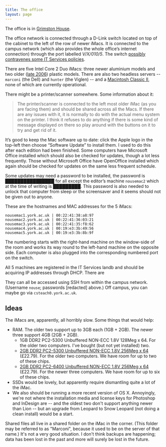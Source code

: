 ```yaml
---
title: The office
layout: page
---
```


The office is in [Grimston House](http://www.openstreetmap.org/way/60004913).

The office network is connected through a D-Link switch located on top of the cabinet to the left of the row of newer iMacs.
It is connected to the campus network (which also provides the whole office’s internet connection) through the port labelled _V/X/010/5_.
The switch [possibly contravenes some IT Services policies](http://www.york.ac.uk/it-services/connect/guidelines/).

There are five Intel Core 2 Duo iMacs: three newer aluminium models and two older ([late 2006](http://support.apple.com/kb/Sp28)) plastic models.
There are also two headless servers -- `marconi` (the Dell) and `hunter` (the Viglen) -- and a [Macintosh Classic II](http://support.apple.com/kb/sp204), none of which are currently operational.

There might be a printer/scanner somewhere. Some information about it:

> The printer/scanner is connected to the left most older iMac (as you are facing them) and should be shared across all the Macs. If there are any issues with it, it is normally to do with the actual menu system on the printer. I think it refuses to do anything if there is some kind of message displayed on there so play around with the buttons on it to try and get rid of it.

It’s good to keep the Mac software up to date: click the Apple logo in the top-left then choose “Software Update” to install them. I used to do this after each edition had been finished.
Some computers have Microsoft Office installed which should also be checked for updates, though a lot less frequently.
Those without Microsoft Office have OpenOffice installed which again should be checked for updates on the same less frequent schedule.

Some updates may need a password to be installed, the password is ████████████████ for all except the editor’s machine `nousemac2` which at the time of writing is █████████.
This password is also needed to unlock that computer from sleep or the screensaver and it seems should not be given out to anyone.

These are the hostnames and MAC addresses for the 5 iMacs:

    nousemac1.york.ac.uk | 00:22:41:38:a8:97 
    nousemac2.york.ac.uk | 00:22:41:36:03:21 
    nousemac3.york.ac.uk | 00:22:41:35:f8:62 
    nousemac4.york.ac.uk | 00:19:e3:3b:49:56 
    nousemac5.york.ac.uk | 00:19:e3:3b:8b:9f

The numbering starts with the right-hand machine on the window-side of the room and works its way round to the left-hand machine on the opposite side. Each computer is also plugged into the corresponding numbered port on the switch.

All 5 machines are registered in the IT Services landb and should be acquiring IP addresses through DHCP. There are 

They can all be accessed using SSH from within the campus network. (Username `nouse`; passwords [redacted] above.) Off campus, you can maybe go via `csteach0.york.ac.uk`.

## Ideas

The iMacs are, apparently, all horribly slow. Some things that would help:

* RAM. The older two support up to 3GB each (1GB + 2GB). The newer three support 4GB (2GB + 2GB).
  - 1GB DDR2 PC2-5300 Unbuffered NON-ECC 1.8V 128Meg x 64. For the older two computers. I've bought (but not yet installed) two.
  - [2GB DDR2 PC2-5300 Unbuffered NON-ECC 1.8V 256Meg x 64](http://uk.crucial.com/gbr/en/imac-%28late-2006---2*0ghz-or-2*16ghz%29/CT3331830) (£22.79). For the older two computers. We have room for up to two of these chips.
  - [2GB DDR2 PC2-6400 Unbuffered NON-ECC 1.8V 256Meg x 64](http://uk.crucial.com/gbr/en/imac-2*66ghz-intel-core-2-duo-%2820-inch%29-mb324ll-a/CT3331877) (£22.79). For the newer three computers. We have room for up to six of these chips.
* SSDs would be lovely, but apparently require dismantling quite a lot of the iMac.
* We also should be running a more recent version of OS X. Annoyingly, we're not where the installation media and license keys for Photoshop and InDesign are -- and the oldest two don't support anything newer than Lion -- but an upgrade from Leopard to Snow Leopard (not doing a clean install) would be a start.

Shared files all live in a shared folder on the iMac in the corner.
(This folder may be referred to as "Marconi", because it used to be on the server of that name.) It's not a very good situation.
I don't think backups are happening; data has been lost in the past and more will surely be lost in the future.
